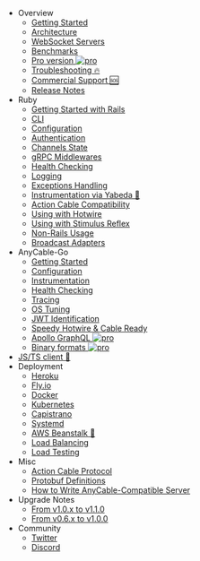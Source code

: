 <!-- markdownlint-disable -->

* Overview
  * [Getting Started](/getting_started.md)
  * [Architecture](/architecture.md)
  * [WebSocket Servers](/websocket_servers.md)
  * [Benchmarks](/benchmarks.md)
  * [Pro version <img class='pro-badge' src='https://docs.anycable.io/assets/pro.svg' alt='pro' />](/pro.md)
  * [Troubleshooting 🔥](/troubleshooting.md)
  * [Commercial Support 🆘](https://anycable.io/#custom-solutions)
  * [Release Notes](/release_notes.md)
* Ruby
  * [Getting Started with Rails](/rails/getting_started.md)
  * [CLI](/ruby/cli.md)
  * [Configuration](/ruby/configuration.md)
  * [Authentication](/rails/authentication.md)
  * [Channels State](/rails/channels_state.md)
  * [gRPC Middlewares](/ruby/middlewares.md)
  * [Health Checking](/ruby/health_checking.md)
  * [Logging](/ruby/logging.md)
  * [Exceptions Handling](/ruby/exceptions.md)
  * <a rel="noopener" href="https://github.com/yabeda-rb/yabeda-anycable" target="_blank">Instrumentation via Yabeda 🔗</a>
  * [Action Cable Compatibility](/rails/compatibility.md)
  * [Using with Hotwire](/rails/hotwire.md)
  * [Using with Stimulus Reflex](/rails/stimulus_reflex.md)
  * [Non-Rails Usage](/ruby/non_rails.md)
  * [Broadcast Adapters](/ruby/broadcast_adapters.md)
* AnyCable-Go
  * [Getting Started](/anycable-go/getting_started.md)
  * [Configuration](/anycable-go/configuration.md)
  * [Instrumentation](/anycable-go/instrumentation.md)
  * [Health Checking](/anycable-go/health_checking.md)
  * [Tracing](/anycable-go/tracing.md)
  * [OS Tuning](/anycable-go/os_tuning.md)
  * [JWT Identification](/anycable-go/jwt_identification.md)
  * [Speedy Hotwire & Cable Ready](/anycable-go/signed_streams.md)
  * [Apollo GraphQL <img class='pro-badge' src='https://docs.anycable.io/assets/pro.svg' alt='pro' />](/anycable-go/apollo.md)
  * [Binary formats <img class='pro-badge' src='https://docs.anycable.io/assets/pro.svg' alt='pro' />](/anycable-go/binary_formats.md)
* <a rel="noopener" href="https://github.com/anycable/anycable-client" target="_blank">JS/TS client 🔗</a>
* Deployment
  * [Heroku](/deployment/heroku.md)
  * [Fly.io](/deployment/fly.md)
  * [Docker](/deployment/docker.md)
  * [Kubernetes](/deployment/kubernetes.md)
  * [Capistrano](/deployment/capistrano.md)
  * [Systemd](/deployment/systemd.md)
  * <a rel="noopener" href="https://jetrockets.pro/blog/scaling-rails-docker-aws-beanstalk" target="_blank">AWS Beanstalk 🔗</a>
  * [Load Balancing](/deployment/load_balancing.md)
  * [Load Testing](/deployment/load_testing.md)
* Misc
  * [Action Cable Protocol](/misc/action_cable_protocol.md)
  * [Protobuf Definitions](/misc/rpc_proto.md)
  * [How to Write AnyCable-Compatible Server](/misc/how_to_anycable_server.md)
* Upgrade Notes
  * [From v1.0.x to v1.1.0](/upgrade-notes/1_0_0_to_1_1_0.md)
  * [From v0.6.x to v1.0.0](/upgrade-notes/0_6_0_to_1_0_0.md)
* Community
  * [Twitter](https://twitter.com/any_cable)
  * [Discord](https://discord.com/channels/629472241427415060/944842112862670878)
